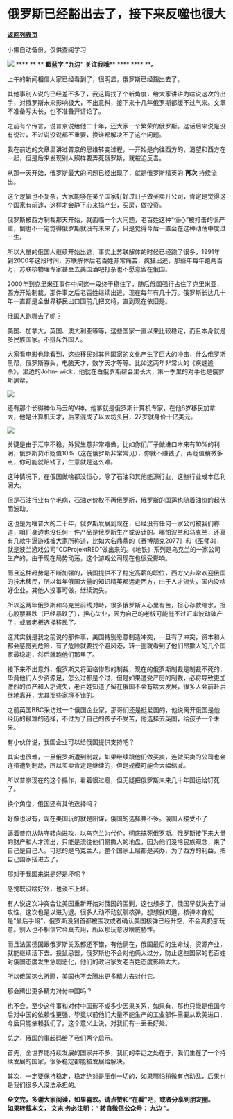 # 俄罗斯已经豁出去了，接下来反噬也很大

[**返回列表页**](/gzh/九边)

小懒自动备份，仅供查阅学习

******![](https://mmbiz.qpic.cn/mmbiz_gif/Lvm6UAoJibrP9JEWQRXR3swLXRYlFicicbg2q6gYPiapiaCkPr8GibxibGO0jcDe76cnAUJ3KBkCmyTIZBueDAOslJ0Zw/640?wx_fmt=gif)******
**** ** ** **戳蓝字 **“九边”** 关注我哦**** **** **** ****。**

  

上午的新闻相信大家已经看到了，很明显，俄罗斯已经豁出去了。

  

其他事别人说的已经差不多了，我这篇找了个新角度，给大家讲讲为啥说这次的出手，对俄罗斯未来影响极大，不出意料，接下来十几年俄罗斯都缓不过气来。文章不准备写太长，也不准备开评论了。

  

之前有个传言，说普京说给他二十年，还大家一个繁荣的俄罗斯。这话后来说是没有说过，不过说没说都不重要，换谁都解决不了这个问题。

  

我在前边的文章里讲过普京的思维转变过程，一开始是向往西方的，渴望和西方在一起，但是后来发现别人照样要弄死俄罗斯，就被迫反击。

  

从那一天开始，俄罗斯最大的问题已经出现了，就是俄罗斯精英的 **再次** 持续流出。

  

这个逻辑也不复杂，大家能够在某个国家好好过日子做买卖开公司，肯定是觉得这个国家有前途，这样才会静下心来搞产业，买房，做投资。

  

俄罗斯被西方制裁那天开始，就面临一个大问题，老百姓这种“恒心”被打击的很严重，倒也不一定觉得俄罗斯就没有未来了，只是觉得今后一直会在这种动荡中度过一生。

  

所以大量的俄国人继续开始出逃，事实上苏联解体的时候已经跑了很多，1991年到2000年这段时间，苏联解体后老百姓非常痛苦，疯狂出逃，那些年每年跑两百万，苏联核物理专家甚至去美国酒吧打杂也不愿意留在俄国。

  

2000年到克里米亚事件中间这一段终于稳住了，随后俄国强行占住了克里米亚，西方开始制裁，那件事之后老百姓继续出逃，现在每年有几十万。俄罗斯长达几十年一直都是全世界移民出口国前几把交椅，直到现在依旧是。

  

俄国人跑哪去了呢？  

  

美国、加拿大，英国、澳大利亚等等，这些国家一直以来比较稳定，而且本身就是多民族国家。不排斥外国人。

  

大家看电影也能看到，这些移民对其他国家的文化产生了巨大的冲击，什么俄罗斯黑帮，俄罗斯寡头，电脑天才，数学天才等等。比如这两年非常火的《疾速追杀》，里边的John-
wick，他就在白俄罗斯帮会里长大，第一季里的对手也是俄罗斯黑帮。

  

![](https://mmbiz.qpic.cn/mmbiz_jpg/INpibEpTBzYcVy5Iqa5HtDAicwibOKJXMTSicJsQNq1S6GQtDicQ2ahicQAIwlW0jeHL5HwgIqm1lr84sibO197zXniafg/640?wx_fmt=jpeg)

  

还有那个长得神似马云的V神，他爹就是俄罗斯计算机专家，在他6岁移民加拿大，他是计算机天才，后来混成了以太坊头目，27岁就身价十亿美元。  

  

![](https://mmbiz.qpic.cn/mmbiz_jpg/INpibEpTBzYcVy5Iqa5HtDAicwibOKJXMTStsFIMfWSiaJtKWP6LibnaYCnfgDwbz0e69D68LBFyOxTr5GdJHnXVaRw/640?wx_fmt=jpeg)

  

关键是由于汇率不稳，外贸生意非常难做，比如你们厂子做进口本来有10%的利润，俄罗斯货币贬值10%（这在俄罗斯非常常见），你就不赚钱了，再贬值稍微多点，你可能就赔钱了，生意就是这么难。  

  

这种情况下，在俄国做啥都没恒心，除了石油和其他能源行业，这些行业成本低利润大。

  

但是石油行业有个毛病，石油定价权不再俄罗斯，俄罗斯的国运也随着油价的起伏而波动。

  

这也是为啥普大的二十年，俄罗斯发展到现在，已经没有任何一家公司被我们称道，咱们身边也没任何一件产品是俄罗斯生产或设计的。哪怕波兰和乌克兰，还真有几款牛逼游戏被大家所称道，比如大名鼎鼎的《赛博朋克2077》和《巫师3》，就是波兰游戏公司“CDProjektRED”做出来的。《地铁》系列是乌克兰的一家公司生产的，由于现在局势动荡，这个游戏公司现在也很受影响。

  

而且这种趋势是不断加强的，俄国提供不了稳定高薪的职位，西方又非常欢迎俄国的技术移民，所以每年俄国大量的知识精英都远走西方，由于人才流失，国内没啥好企业，其他人没事可做，继续流失。

  

所以这两年俄罗斯和乌克兰前线对峙，很多俄罗斯人心里有苦，担心存款缩水，担心股票暴跌（已经暴跌了），担心失业，因为自己的老板可能挺不过汇率波动破产了，或者老板选择移民了。

  

这其实就是我之前说的那件事，美国特别愿意制造冲突，一旦有了冲突，资本和人都会感觉到危险，有了危险就要找个避风港，转一圈就看到了他们昂撒人的几个国家最稳定，然后就跑他们那里了。  

  

接下来不出意外，俄罗斯又将面临惨烈的制裁，现在的俄罗斯制裁是制裁不死的，毕竟他们人少资源足，怎么过都是个过，但是如果遭受严厉的制裁，必将导致更加激烈的资产和人才流失，老百姓知道了留在俄国不会有啥大发展，很多人会前赴后继地离开，尤其那些家境不错的。

  

之前英国BBC采访过一个俄国企业家，那哥们还是挺爱国的，他说离开俄国是他经历的最难的选择，不过为了自己的孩子不受苦，他选择去英国，给孩子一个未来。

  

有小伙伴说，我国企业可以给俄国提供支持吧？

  

其实也很难，一旦俄罗斯遭到制裁，如果继续跟他们做买卖，连做买卖的公司也会连带遭到制裁，所以买卖肯定是继续的，但是规模可能会大幅缩减。

  

所以普京现在的这个操作，看着很过瘾，但无疑把俄罗斯未来几十年国运给钉死了。

  

换个角度，俄国还有其他选择吗？  

  

好像也没有，现在美国玩的就是阳谋，俄国的选择并不多。俄国人接受不了

  

逼着普京从防守转向进攻，以乌克兰为代价，彻底搞死俄罗斯。俄罗斯接下来大量的财产和人才流出，只能是流往他们昂撒人的地盘，因为他们没啥民族观念，来了自己是自己人。可悲的是乌克兰人，整个国家上层都是买办，为了西方的利益，把自己国家搭进去了。  

  

那对于我国来说是好是坏呢？

  

感觉既没啥好处，也谈不上坏。

  

有人说这次冲突会让美国重新开始对俄国的围剿，这也想多了，俄国早就失去了进攻性，这次也是以进为退。很多人动不动就聊核弹，想想就知道，核弹本身就是“最后手段”，俄罗斯没到首都被围攻或者确认美国核弹已经升空，不会真扔那玩意。别人也不相信它会真去用，所以那玩意没啥威胁性。

  

而且法国德国跟俄罗斯关系都还不错，有他俩在，俄国最后的生命线，资源产业，就能继续活下去。投鼠忌器，俄罗斯也不会对他俩太过分，防止这些国家的老百姓对俄国态度发生急剧恶化，他们的政治家受老百姓态度影响太大。  

  

所以俄国这么折腾，美国也不会腾出更多精力去对付它。

  

那会腾出更多精力对付中国吗？

  

也不会，至少这件事和对付中国形不成多少因果关系，如果有，那也只能是俄国今后对中国的依赖性更强，毕竟以前他们大量不能生产的工业部件需要从欧美进口，今后只能依赖我们了。这个意义上说，对我们有一丢丢好处。

  

总之，俄国的事起码给了我们两个启示。  

  

首先，全世界能持续发展的国家并不多，我们的幸运之处在于，我们生在了一个持续发展的国家，很多稳定都能被发展给解决。  

  

其次，一定要保持稳定，稳定绝对是压倒一切的，如果哪怕稍微有点动乱，后果也是我们很多人没法承担的。

  

 **全文完，多谢大家阅读，如果喜欢。请点赞和“在看”吧，或者分享到朋友圈。**  
 **如果转载本文， **文末** 务必注明：“ **转自微信公众号：** **九边** ”。**

